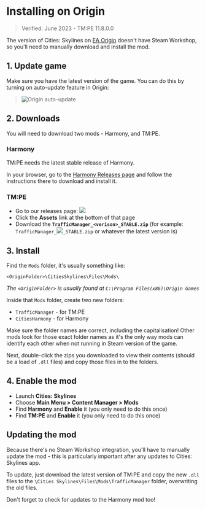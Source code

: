 # Installing on Origin

> Verified: June 2023 - TM:PE 11.8.0.0

The version of Cities: Skylines on [EA Origin](https://www.origin.com/gbr/en-us/store/cities-skylines/cities-skylines)
doesn't have Steam Workshop, so you'll need to manually download and install the mod.

## 1. Update game

Make sure you have the latest version of the game. You can do this by turning on auto-update feature in Origin:

> ![Origin auto-update](picOrigin_autoUpdate.png)

## 2. Downloads

You will need to download two mods - Harmony, and TM:PE.

### Harmony

TM:PE needs the latest stable release of Harmony.

In your browser, go to the [Harmony Releases page](https://github.com/boformer/CitiesHarmony/releases/latest) and follow
the instructions there to download and install it.

### TM:PE

* Go to our releases
  page: <a href="https://github.com/CitiesSkylinesMods/TMPE/releases/latest"><img src="https://img.shields.io/github/v/release/CitiesSkylinesMods/TMPE?label=Origin-TMPE%26color=F56C2D%26logo=origin%26logoColor=F56C2D" /></a>
* Click the **Assets** link at the bottom of that page
* Download the **`TrafficManager_<verison>_STABLE.zip`** (for
  example: `TrafficManager_`<a href="https://github.com/CitiesSkylinesMods/TMPE/releases/latest"><img src="https://img.shields.io/github/v/release/CitiesSkylinesMods/TMPE?label=%26color=313131" /></a>`_STABLE.zip`
  or whatever the latest version is)

## 3. Install

Find the `Mods` folder, it's usually something like:

```shell
<OriginFolder>\CitiesSkylines\Files\Mods\
```

_The `<OriginFolder>` is usually found at `C:\Program Files(x86)\Origin Games`_

Inside that `Mods` folder, create two new folders:

* `TrafficManager` - for TM:PE
* `CitiesHarmony` - for Harmony

Make sure the folder names are correct, including the capitalisation! Other mods look for those exact folder names as
it's the only way mods can identify each other when not running in Steam version of the game.

Next, double-click the zips you downloaded to view their contents (should be a load of `.dll` files) and copy those
files in to the folders.

## 4. Enable the mod

* Launch **Cities: Skylines**
* Choose **Main Menu > Content Manager > Mods**
* Find **Harmony** and **Enable** it (you only need to do this once)
* Find **TM:PE** and **Enable** it (you only need to do this once)

## Updating the mod

Because there's no Steam Workshop integration, you'll have to manually update the mod - this is particularly important
after any updates to Cities: Skylines app.

To update, just download the latest version of TM:PE and copy the new `.dll` files to
the `\Cities Skylines\Files\Mods\TrafficManager` folder, overwriting the old files.

Don't forget to check for updates to the Harmony mod too!
